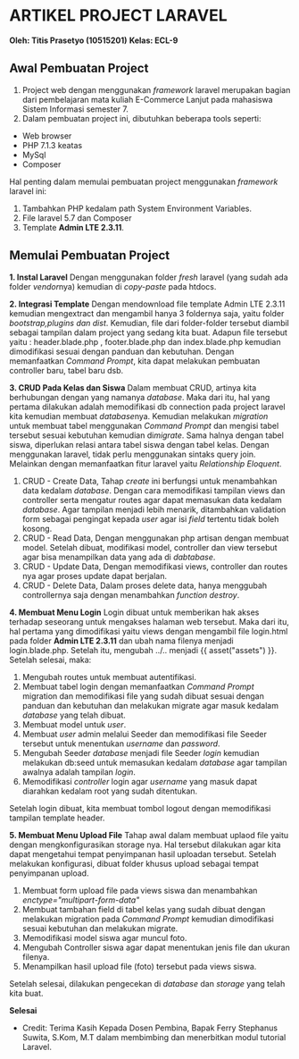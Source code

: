 # ARTIKEL PROJECT LARAVEL
**Oleh: Titis Prasetyo (10515201)**
**Kelas: ECL-9**
## Awal Pembuatan Project
1. Project web dengan menggunakan *framework* laravel merupakan bagian dari pembelajaran mata kuliah E-Commerce Lanjut pada mahasiswa Sistem Informasi semester 7.
2. Dalam pembuatan project ini, dibutuhkan beberapa tools seperti:
* Web browser
* PHP 7.1.3 keatas
* MySql
* Composer

Hal penting dalam memulai pembuatan project menggunakan *framework* laravel ini:
1. Tambahkan PHP kedalam path System Environment Variables. 
2. File laravel 5.7 dan Composer
3. Template **Admin LTE 2.3.11**.

## Memulai Pembuatan Project
**1. Instal Laravel**
Dengan menggunakan folder *fresh* laravel (yang sudah ada folder *vendor*nya) kemudian di *copy-paste* pada htdocs.

**2. Integrasi Template**
Dengan mendownload file template Admin LTE 2.3.11 kemudian mengextract dan mengambil hanya 3 foldernya saja, yaitu folder *bootstrap,plugins dan dist*. Kemudian, file dari folder-folder tersebut diambil sebagai tampilan dalam project yang sedang kita buat. Adapun file tersebut yaitu : header.blade.php , footer.blade.php dan index.blade.php kemudian dimodifikasi sesuai dengan panduan dan kebutuhan.
Dengan memanfaatkan *Command Prompt*, kita dapat melakukan pembuatan controller baru, tabel baru dsb.

**3. CRUD Pada Kelas dan Siswa**
Dalam membuat CRUD, artinya kita berhubungan dengan yang namanya *database*. Maka dari itu, hal yang pertama dilakukan adalah memodifikasi db connection pada project laravel kita kemudian membuat *database*nya. Kemudian melakukan *migration* untuk membuat tabel menggunakan *Command Prompt* dan mengisi tabel tersebut sesuai kebutuhan kemudian di*migrate*. Sama halnya dengan tabel siswa, diperlukan relasi antara tabel siswa dengan tabel kelas. Dengan menggunakan laravel, tidak perlu menggunakan sintaks query join. Melainkan dengan memanfaatkan fitur laravel yaitu *Relationship Eloquent*.

1. CRUD - Create Data,
Tahap *create* ini berfungsi untuk menambahkan data kedalam *database*. Dengan cara memodifikasi tampilan views dan controller serta mengatur routes agar dapat memasukan data kedalam *database*.
Agar tampilan menjadi lebih menarik, ditambahkan validation form sebagai pengingat kepada *user* agar isi *field* tertentu tidak boleh kosong.
2. CRUD - Read Data,
Dengan menggunakan php artisan dengan membuat model. Setelah dibuat, modifikasi model, controller dan view tersebut agar bisa menampilkan data yang ada di *dabtabase*.
3. CRUD - Update Data,
Dengan memodifikasi views, controller dan routes nya agar proses update dapat berjalan.
4. CRUD - Delete Data,
Dalam proses delete data, hanya menggubah controllernya saja dengan menambahkan *function destroy*.

**4. Membuat Menu Login**
Login dibuat untuk memberikan hak akses terhadap seseorang untuk mengakses halaman web tersebut. Maka dari itu, hal pertama yang dimodifikasi yaitu views dengan mengambil file login.html pada folder **Admin LTE 2.3.11** dan ubah nama filenya menjadi login.blade.php. Setelah itu, mengubah ../.. menjadi {{ asset("assets") }}. Setelah selesai, maka:
1. Mengubah routes untuk membuat autentifikasi.
2. Membuat tabel login dengan memanfaatkan *Command Prompt* migration dan memodifikasi file yang sudah dibuat sesuai dengan panduan dan kebutuhan dan melakukan migrate agar masuk kedalam *database* yang telah dibuat.
3. Membuat model untuk *user*.
4. Membuat *user* admin melalui Seeder dan memodifikasi file Seeder tersebut untuk menentukan *username* dan *password*.
5. Mengubah Seeder *database* menjadi file Seeder *login* kemudian melakukan db:seed untuk memasukan kedalam *database* agar tampilan awalnya adalah tampilan *login*.
6. Memodifikasi *controller* login agar *username* yang masuk dapat diarahkan kedalam root yang sudah ditentukan.

Setelah login dibuat, kita membuat tombol logout dengan memodifikasi tampilan template header.

**5. Membuat Menu Upload File**
Tahap awal dalam membuat uplaod file yaitu dengan mengkonfigurasikan storage nya. Hal tersebut dilakukan agar kita dapat mengetahui tempat penyimpanan hasil uploadan tersebut. Setelah melakukan konfigurasi, dibuat folder khusus upload sebagai tempat penyimpanan upload.
1. Membuat form upload file pada views siswa dan menambahkan *enctype="multipart-form-data"*
2. Membuat tambahan field di tabel kelas yang sudah dibuat dengan melakukan migration pada *Command Prompt* kemudian dimodifikasi sesuai kebutuhan dan melakukan migrate.
3. Memodifikasi model siswa agar muncul foto.
4. Mengubah Controller siswa agar dapat menentukan jenis file dan ukuran filenya.
5. Menampilkan hasil upload file (foto) tersebut pada views siswa.

Setelah selesai, dilakukan pengecekan di *database* dan *storage* yang telah kita buat.

**Selesai**
* Credit: Terima Kasih Kepada Dosen Pembina, Bapak Ferry Stephanus Suwita, S.Kom, M.T dalam membimbing dan menerbitkan modul tutorial Laravel.
